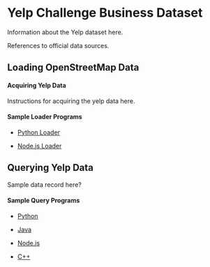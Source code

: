 Yelp Challenge Business Dataset
================================================================

Information about the Yelp dataset here.

References to official data sources.


Loading OpenStreetMap Data
----------------------------------------------------------------

#### Acquiring Yelp Data

Instructions for acquiring the yelp data here.

#### Sample Loader Programs

* [Python Loader](yelp_load/python)

* [Node.js Loader](yelp_load/nodejs)


Querying Yelp Data
----------------------------------------------------------------

Sample data record here?

#### Sample Query Programs

* [Python](yelp_around/python)

* [Java](yelp_around/java)

* [Node.js](yelp_around/nodejs)

* [C++](yelp_around/cplusplus)

